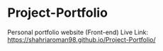 # Project-Portfolio
Personal portfolio website (Front-end)
Live Link: https://shahriaroman98.github.io/Project-Portfolio/
